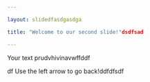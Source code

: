 ```yaml
---

layout: slidedfasdgasdga 

title: "Welcome to our second slide!"dsdfsad

---
```


Your text prudvhivinavwffddf

df
Use the left arrow to go back!ddfdfsdf
